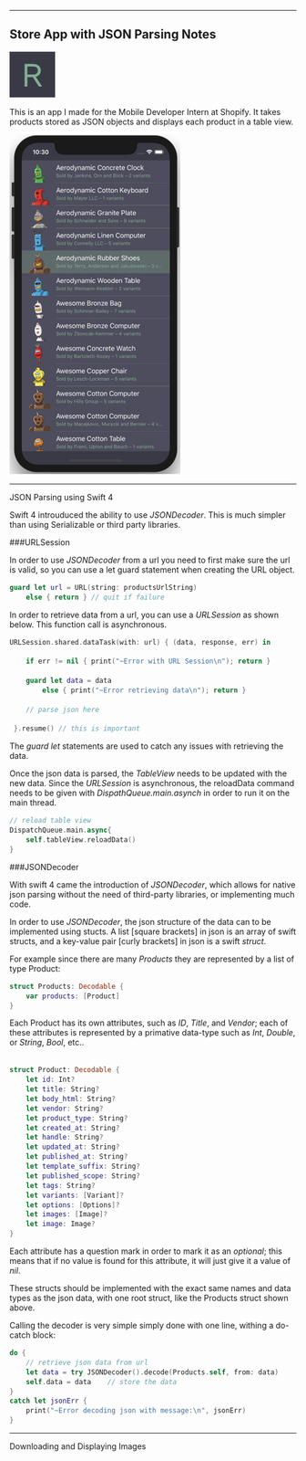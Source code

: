 ------------------------------------
Store App with JSON Parsing Notes
------------------------------------
![AppIcon](/Super%20Awesome%20Store/Icons/Icon-40%402x.png)

This is an app I made for the Mobile Developer Intern at Shopify. It takes products stored as JSON objects and displays each product in a table view.

![ScreenShot](/SuperDuperAwesomeStore.png)
____________________________________
JSON Parsing using Swift 4

Swift 4 introuduced the ability to use *JSONDecoder*. This is much simpler than using Serializable or third party libraries.


###URLSession

In order to use *JSONDecoder* from a url you need to first make sure the url is valid, so you can use a let guard statement when creating the URL object.

```swift
guard let url = URL(string: productsUrlString)
    else { return } // quit if failure
```

In order to retrieve data from a url, you can use a *URLSession* as shown below. This function call is asynchronous.

```swift
URLSession.shared.dataTask(with: url) { (data, response, err) in 
    
    if err != nil { print("~Error with URL Session\n"); return }

    guard let data = data
        else { print("~Error retrieving data\n"); return }

    // parse json here

 }.resume() // this is important
```

The _guard let_ statements are used to catch any issues with retrieving the data.

Once the json data is parsed, the *TableView* needs to be updated with the new data. Since the *URLSession* is asynchronous, the reloadData command needs to be given with *DispathQueue.main.asynch* in order to run it on the main thread.

```swift
// reload table view
DispatchQueue.main.async{
    self.tableView.reloadData()
}

```

###JSONDecoder

With swift 4 came the introduction of *JSONDecoder*, which allows for native json parsing without the need of third-party libraries, or implementing much code.

In order to use *JSONDecoder*, the json structure of the data can to be implemented using stucts. A list [square brackets] in json is an array of swift structs, and a key-value pair [curly brackets] in json is a swift *struct*.

For example since there are many _Products_ they are represented by a list of type Product:

```swift
struct Products: Decodable {
    var products: [Product]
}
```

Each Product has its own attributes, such as _ID_, _Title_, and _Vendor_; each of these attributes is represented by a primative data-type such as *Int*, *Double*, or *String*, *Bool*, etc..

```swift

struct Product: Decodable {
    let id: Int?
    let title: String?
    let body_html: String?
    let vendor: String?
    let product_type: String?
    let created_at: String?
    let handle: String?
    let updated_at: String?
    let published_at: String?
    let template_suffix: String?
    let published_scope: String?
    let tags: String?
    let variants: [Variant]?
    let options: [Options]?
    let images: [Image]?
    let image: Image?
}
```

Each attribute has a question mark in order to mark it as an _optional_; this means that if no value is found for this attribute, it will just give it a value of _nil_.

These structs should be implemented with the exact same names and data types as the json data, with one root struct, like the Products struct shown above.

Calling the decoder is very simple simply done with one line, withing a do-catch block:

```swift
do {
    // retrieve json data from url
    let data = try JSONDecoder().decode(Products.self, from: data)
    self.data = data    // store the data
}
catch let jsonErr {
    print("~Error decoding json with message:\n", jsonErr)
}

```

____________________________________
Downloading and Displaying Images









